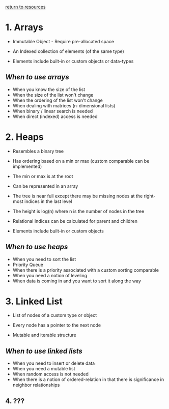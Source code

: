 ---
---
[return to resources](resources)

# 1. Arrays
    
*   Immutable Object - Require pre-allocated space

*   An Indexed collection of elements (of the same type)

*   Elements include built-in or custom objects or data-types

## *When to use arrays*

*   When you know the size of the list
*   When the size of the list won't change
*   When the ordering of the list won't change
*   When dealing with matrices (n-dimensional lists)
*   When binary / linear search is needed
*   When direct (indexed) access is needed


# 2. Heaps

*   Resembles a binary tree

*   Has ordering based on a min or max (custom comparable can be implemented)

*   The min or max is at the root

*   Can be represented in an array

*   The tree is near full except there may be missing nodes at the right-most indices in the last level

*   The height is log(n) where n is the number of nodes in the tree

*   Relational Indices can be calculated for parent and children

*   Elements include built-in or custom objects


## *When to use heaps*

*   When you need to sort the list
*   Priority Queue
*   When there is a priority associated with a custom sorting comparable
*   When you need a notion of leveling
*   When data is coming in and you want to sort it along the way

# 3. Linked List

*   List of nodes of a custom type or object

*   Every node has a pointer to the next node

*   Mutable and iterable structure


## *When to use linked lists*
*   When you need to insert or delete data 
*   When you need a mutable list
*   When random access is not needed
*   When there is a notion of ordered-relation in that there is significance in neighbor relationships

## 4. ???

